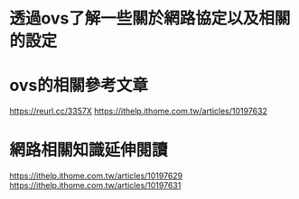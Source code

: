 # 透過ovs了解一些關於網路協定以及相關的設定

# ovs的相關參考文章
https://reurl.cc/3357X
https://ithelp.ithome.com.tw/articles/10197632

# 網路相關知識延伸閱讀
https://ithelp.ithome.com.tw/articles/10197629
https://ithelp.ithome.com.tw/articles/10197631
